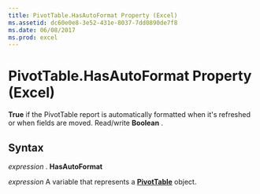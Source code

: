 ```yaml
---
title: PivotTable.HasAutoFormat Property (Excel)
ms.assetid: dc60e0e8-3e52-431e-8037-7dd0890de7f8
ms.date: 06/08/2017
ms.prod: excel
---
```



# PivotTable.HasAutoFormat Property (Excel)

 **True** if the PivotTable report is automatically formatted when it's refreshed or when fields are moved. Read/write **Boolean** .


## Syntax

 _expression_ . **HasAutoFormat**

 _expression_ A variable that represents a **[PivotTable](Excel.PivotTable.md)** object.


